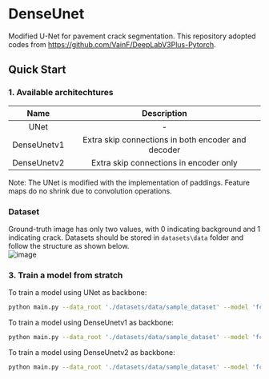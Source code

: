 # DenseUnet
Modified U-Net for pavement crack segmentation. This repository adopted codes from https://github.com/VainF/DeepLabV3Plus-Pytorch.
  
## Quick Start  
### 1. Available architechtures  

| Name    |  Description        |
| :---: | :---:     |
|UNet|-|
|DenseUnetv1|Extra skip connections in both encoder and decoder|
|DenseUnetv2|Extra skip connections in encoder only ||  

Note: The UNet is modified with the implementation of paddings. Feature maps do no shrink due to convolution operations.  

### Dataset  
Ground-truth image has only two values, with 0 indicating background and 1 indicating crack. Datasets should be stored in `datasets\data` folder and follow the structure as shown below.  
![image](https://user-images.githubusercontent.com/58408775/221439444-07cd0a5a-9ae3-493b-b07c-d25e34ca3f1f.png)

### 3. Train a model from stratch  
To train a model using UNet as backbone:  
```bash 
python main.py --data_root './datasets/data/sample_dataset' --model 'fcn_unet' --dataset 'crack' total_epochs 100
```
To train a model using DenseUnetv1 as backbone:  
```bash 
python main.py --data_root './datasets/data/sample_dataset' --model 'fcn_denseunetv1' --dataset 'crack' total_epochs 100
```
To train a model using DenseUnetv2 as backbone:  
```bash 
python main.py --data_root './datasets/data/sample_dataset' --model 'fcn_denseunetv2' --dataset 'crack' total_epochs 100
```
